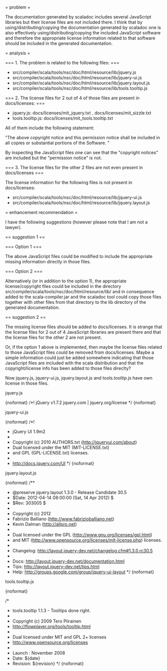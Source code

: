 = problem =

The documentation generated by scaladoc includes several JavaScript libraries but their license files are not included there.
I think that by using/distributing/copying the documentation generated by scaladoc one is also effectively using/distributing/copying the included JavaScript software and therefore the appropriate license information related to that software should be included in the generated documentation.

= analysis =

=== 1. The problem is related to the following files: ===

 * src/compiler/scala/tools/nsc/doc/html/resource/lib/jquery.js
 * src/compiler/scala/tools/nsc/doc/html/resource/lib/jquery-ui.js 
 * src/compiler/scala/tools/nsc/doc/html/resource/lib/jquery.layout.js 
 * src/compiler/scala/tools/nsc/doc/html/resource/lib/tools.tooltip.js 

=== 2. The license files for 2 out of 4 of those files are present in docs/licenses: ===

 * jquery.js: docs/licenses/mit_jquery.txt , docs/licenses/mit_sizzle.txt 
 * tools.tooltip.js: docs/licenses/mit_tools.tooltip.txt 

All of them include the following statement:
 
"The above copyright notice and this permission notice shall be included in 
all copies or substantial portions of the Software. "

By inspecting the JavaScript files one can see that the "copyright notices" are included but the "permission notice" is not.

=== 3. The license files for the other 2 files are not even present in docs/licenses ===

The license information for the following files is not present in docs/licenses:

 * src/compiler/scala/tools/nsc/doc/html/resource/lib/jquery-ui.js 
 * src/compiler/scala/tools/nsc/doc/html/resource/lib/jquery.layout.js 

= enhancement recommendation =

I have the following suggestions (however please note that I am not a lawyer).

== suggestion 1 ==

=== Option 1 ===

The above JavaScript files could be modified to include the appropriate missing information directly in those files.

=== Option 2 ===

Alternatively (or in addition to the option 1), the appropriate license/copyright files could be included in the directory src/compiler/scala/tools/nsc/doc/html/resource/lib/ and in consequence added to the scala-compiler.jar and the scaladoc tool could copy those files together with other files from that directory to the lib directory of the generated documentation.

== suggestion 2 ==

The missing license files should be added to docs/licenses. It is strange that the license files for 2 out of 4 JavaScript libraries are present there and that the license files for the other 2 are not present.

Or, if the option 1 above is implemented, then maybe the license files related to those JavaScript files could be removed from docs/licenses. Maybe a simple information could just be added somewhere indicating that those JavaScript files are included with the scala distribution and that the copyright/license info has been added to those files direclty?


Now jquery.js, jquery-ui.js, jquery.layout.js and tools.tooltip.js have own license in those files.

jquery.js

{noformat}
/*! jQuery v1.7.2 jquery.com | jquery.org/license */
{noformat}

jquery-ui.js

{noformat}
/*!
 * jQuery UI 1.9m2
 *
 * Copyright (c) 2010 AUTHORS.txt (http://jqueryui.com/about)
 * Dual licensed under the MIT (MIT-LICENSE.txt)
 * and GPL (GPL-LICENSE.txt) licenses.
 *
 * http://docs.jquery.com/UI
 */
{noformat}

jquery.layout.js

{noformat}
/**
 * @preserve jquery.layout 1.3.0 - Release Candidate 30.5
 * $Date: 2012-04-14 08:00:00 (Sat, 14 Apr 2012) $
 * $Rev: 303005 $
 *
 * Copyright (c) 2012 
 *   Fabrizio Balliano (http://www.fabrizioballiano.net)
 *   Kevin Dalman (http://allpro.net)
 *
 * Dual licensed under the GPL (http://www.gnu.org/licenses/gpl.html)
 * and MIT (http://www.opensource.org/licenses/mit-license.php) licenses.
 *
 * Changelog: http://layout.jquery-dev.net/changelog.cfm#1.3.0.rc30.5
 *
 * Docs: http://layout.jquery-dev.net/documentation.html
 * Tips: http://layout.jquery-dev.net/tips.html
 * Help: http://groups.google.com/group/jquery-ui-layout
 */
{noformat}

tools.tooltip.js

{noformat}

/*
 * tools.tooltip 1.1.3 - Tooltips done right.
 * 
 * Copyright (c) 2009 Tero Piirainen
 * http://flowplayer.org/tools/tooltip.html
 *
 * Dual licensed under MIT and GPL 2+ licenses
 * http://www.opensource.org/licenses
 *
 * Launch  : November 2008
 * Date: ${date}
 * Revision: ${revision} 
 */
{noformat}
